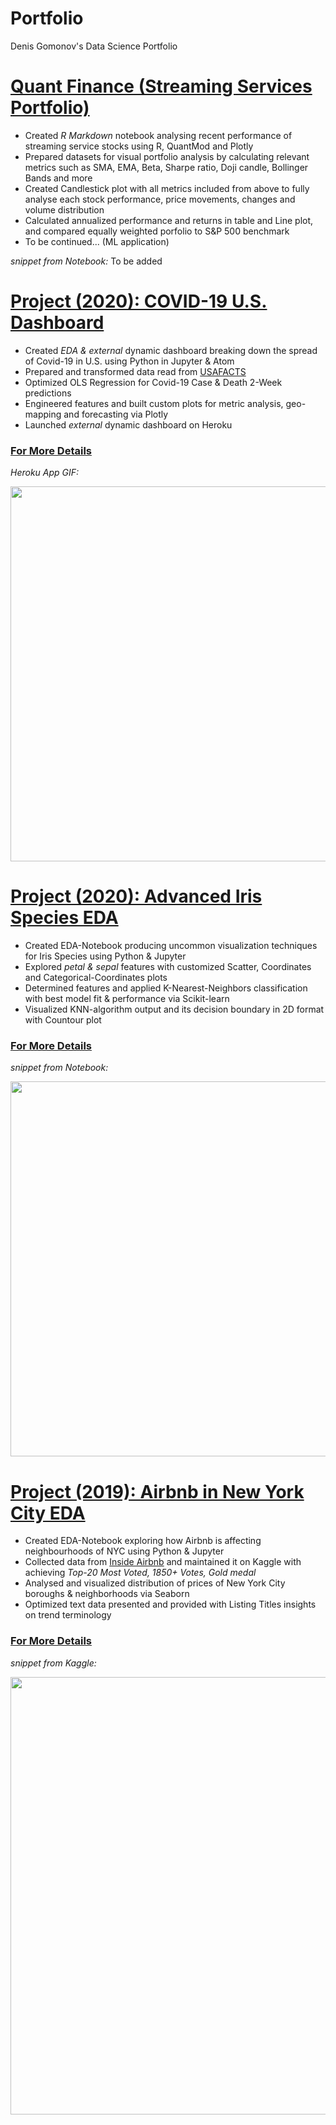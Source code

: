 # Portfolio
Denis Gomonov's Data Science Portfolio

# [Quant Finance (Streaming Services Portfolio)](https://github.com/denigomonov/QuantFinance-Streaming-Services-Portfolio)
* Created _R Markdown_ notebook analysing recent performance of streaming service stocks using R, QuantMod and Plotly
* Prepared datasets for visual portfolio analysis by calculating relevant metrics such as SMA, EMA, Beta, Sharpe ratio, Doji candle, Bollinger Bands and more
* Created Candlestick plot with all metrics included from above to fully analyse each stock performance, price movements, changes and volume distribution
* Calculated annualized performance and returns in table and Line plot, and compared equally weighted porfolio to S&P 500 benchmark
* To be continued... (ML application)

_snippet from Notebook:_
To be added

# [Project (2020): COVID-19 U.S. Dashboard](https://github.com/denigomonov/COVID19-Dash)
* Created _EDA & external_ dynamic dashboard breaking down the spread of Covid-19 in U.S. using Python in Jupyter & Atom
* Prepared and transformed data read from [USAFACTS](https://usafacts.org/visualizations/coronavirus-covid-19-spread-map/)
* Optimized OLS Regression for Covid-19 Case & Death 2-Week predictions
* Engineered features and built custom plots for metric analysis, geo-mapping and forecasting via Plotly
* Launched _external_ dynamic dashboard on Heroku

### [For More Details](https://github.com/denigomonov/COVID19-Dash/blob/master/README.md)

_Heroku App GIF:_

<img src="https://user-images.githubusercontent.com/34199193/89723538-d5625f00-d9c5-11ea-9243-4aa8f7dc824c.gif" width="600">

# [Project (2020): Advanced Iris Species EDA](https://github.com/denigomonov/Iris-EDA)
* Created EDA-Notebook producing uncommon visualization techniques for Iris Species using Python & Jupyter
* Explored _petal & sepal_ features with customized Scatter, Coordinates and Categorical-Coordinates plots
* Determined features and applied K-Nearest-Neighbors classification with best model fit & performance via Scikit-learn
* Visualized KNN-algorithm output and its decision boundary in 2D format with Countour plot

### [For More Details](https://github.com/denigomonov/Iris-EDA)

_snippet from Notebook:_

<img src="https://user-images.githubusercontent.com/34199193/89725192-f1243000-d9da-11ea-913b-3dd6b3f2c8e9.gif" width="600" >

# [Project (2019): Airbnb in New York City EDA](https://github.com/denigomonov/Airbnb-NYC-EDA)
* Created EDA-Notebook exploring how Airbnb is affecting neighbourhoods of NYC using Python & Jupyter
* Collected data from [Inside Airbnb](http://insideairbnb.com/) and maintained it on Kaggle with achieving _Top-20 Most Voted, 1850+ Votes, Gold medal_
* Analysed and visualized distribution of prices of New York City boroughs & neighborhoods via Seaborn
* Optimized text data presented and provided with Listing Titles insights on trend terminology 

### [For More Details](https://www.kaggle.com/dgomonov/new-york-city-airbnb-open-data)

_snippet from Kaggle:_

<img src="https://user-images.githubusercontent.com/34199193/89150990-d9a5fc80-d52d-11ea-9cdd-72a498b39e55.png" width="700">
